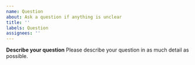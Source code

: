 ```yaml
---
name: Question
about: Ask a question if anything is unclear
title: ''
labels: Question
assignees: ''
---
```


**Describe your question**
Please describe your question in as much detail as possible.
